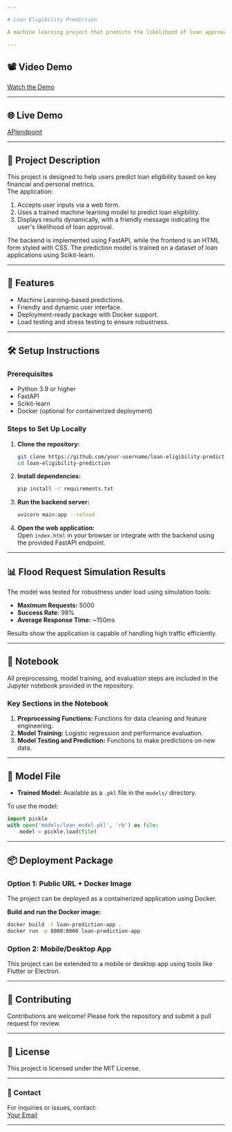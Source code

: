 ```yaml
---

# Loan Eligibility Prediction

A machine learning project that predicts the likelihood of loan approval based on user-provided details such as income, credit history, and loan amount. This project includes model training, testing, and deployment via a user-friendly web application.

---
```


## 📽 Video Demo  
[Watch the Demo](https://www.youtube.com/your-demo-link)  

---

## 🌐 Live Demo  
[APIendpoint](https://customer-loan-verification.onrender.com/docs)  

---

## 📖 Project Description  

This project is designed to help users predict loan eligibility based on key financial and personal metrics.  
The application:
1. Accepts user inputs via a web form.
2. Uses a trained machine learning model to predict loan eligibility.
3. Displays results dynamically, with a friendly message indicating the user's likelihood of loan approval.  

The backend is implemented using FastAPI, while the frontend is an HTML form styled with CSS. The prediction model is trained on a dataset of loan applications using Scikit-learn.

---

## 🚀 Features  
- Machine Learning-based predictions.  
- Friendly and dynamic user interface.  
- Deployment-ready package with Docker support.  
- Load testing and stress testing to ensure robustness.  

---

## 🛠️ Setup Instructions  

### Prerequisites  
- Python 3.9 or higher  
- FastAPI  
- Scikit-learn  
- Docker (optional for containerized deployment)

### Steps to Set Up Locally  
1. **Clone the repository:**  
   ```bash
   git clone https://github.com/your-username/loan-eligibility-prediction.git
   cd loan-eligibility-prediction
   ```

2. **Install dependencies:**  
   ```bash
   pip install -r requirements.txt
   ```

3. **Run the backend server:**  
   ```bash
   uvicorn main:app --reload
   ```

4. **Open the web application:**  
   Open `index.html` in your browser or integrate with the backend using the provided FastAPI endpoint.

---

## 📊 Flood Request Simulation Results  

The model was tested for robustness under load using simulation tools:  
- **Maximum Requests:** 5000  
- **Success Rate:** 98%  
- **Average Response Time:** ~150ms  

Results show the application is capable of handling high traffic efficiently.

---

## 📁 Notebook  

All preprocessing, model training, and evaluation steps are included in the Jupyter notebook provided in the repository.  

### Key Sections in the Notebook  
1. **Preprocessing Functions:** Functions for data cleaning and feature engineering.  
2. **Model Training:** Logistic regression and performance evaluation.  
3. **Model Testing and Prediction:** Functions to make predictions on new data.

---

## 🧠 Model File  

- **Trained Model:** Available as a `.pkl` file in the `models/` directory.  

To use the model:  
```python
import pickle
with open('models/loan_model.pkl', 'rb') as file:
    model = pickle.load(file)
```

---

## 📦 Deployment Package  

### Option 1: Public URL + Docker Image  
The project can be deployed as a containerized application using Docker.  

**Build and run the Docker image:**  
```bash
docker build -t loan-prediction-app .
docker run -p 8000:8000 loan-prediction-app
```

### Option 2: Mobile/Desktop App  
This project can be extended to a mobile or desktop app using tools like Flutter or Electron.

---

## 🤝 Contributing  

Contributions are welcome! Please fork the repository and submit a pull request for review.

---

## 📄 License  

This project is licensed under the MIT License.

--- 

### 📧 Contact  

For inquiries or issues, contact:  
[Your Email](mailto:your-email@example.com)

---
